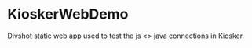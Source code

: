 KioskerWebDemo
==============

Divshot static web app used to test the js <> java connections in Kiosker.

